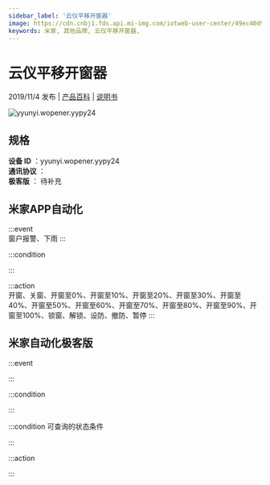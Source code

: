 ```yaml
---
sidebar_label: '云仪平移开窗器'
image: https://cdn.cnbj1.fds.api.mi-img.com/iotweb-user-center/49ec40d92b21577dc2bb9cecda5197e2_product.png?GalaxyAccessKeyId=AKVGLQWBOVIRQ3XLEW&Expires=9223372036854775807&Signature=bXx/EOKuD+2DUrbjztYGIiBnW0Y=
keywords: 米家, 其他品牌, 云仪平移开窗器, 
---
```

# 云仪平移开窗器

2019/11/4 发布 | [产品百科](https://home.mi.com/webapp/content/baike/product/index.html?model=yyunyi.wopener.yypy24/) | [说明书](https://home.mi.com/views/introduction.html?model=yyunyi.wopener.yypy24&region=cn)

![yyunyi.wopener.yypy24](https://cdn.cnbj1.fds.api.mi-img.com/iotweb-user-center/49ec40d92b21577dc2bb9cecda5197e2_product.png?GalaxyAccessKeyId=AKVGLQWBOVIRQ3XLEW&Expires=9223372036854775807&Signature=bXx/EOKuD+2DUrbjztYGIiBnW0Y=)

## 规格  
> 
**设备 ID** ：yyunyi.wopener.yypy24  
**通讯协议** ：  
**极客版**  ： 待补充 


## 米家APP自动化  

:::event  
窗户报警、下雨
:::

:::condition  

:::

:::action   
开窗、关窗、开窗至0%、开窗至10%、开窗至20%、开窗至30%、开窗至40%、开窗至50%、开窗至60%、开窗至70%、开窗至80%、开窗至90%、开窗至100%、锁窗、解锁、设防、撤防、暂停
:::

## 米家自动化极客版  

:::event  

:::

:::condition  

:::

:::condition 可查询的状态条件  

:::

:::action  

:::

        

